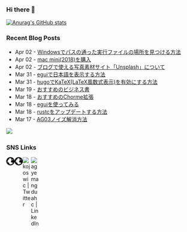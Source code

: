 ### Hi there 👋

[![Anurag's GitHub stats](https://github-readme-stats.vercel.app/api?username=kenjinote)](https://github.com/anuraghazra/github-readme-stats)


### Recent Blog Posts
<!-- feed start -->
- Apr 02 - [Windowsでパスの通った実行ファイルの場所を見つける方法](https://kenji.blog/posts/windows%E3%81%A7%E3%83%91%E3%82%B9%E3%81%AE%E9%80%9A%E3%81%A3%E3%81%9F%E5%AE%9F%E8%A1%8C%E3%83%95%E3%82%A1%E3%82%A4%E3%83%AB%E3%81%AE%E5%A0%B4%E6%89%80%E3%82%92%E8%A6%8B%E3%81%A4%E3%81%91%E3%82%8B%E6%96%B9%E6%B3%95/)
- Apr 02 - [mac mini(2018)を購入](https://kenji.blog/posts/mac-mini2018%E3%82%92%E8%B3%BC%E5%85%A5/)
- Apr 02 - [ブログで使える写真素材サイト「Unsplash」について](https://kenji.blog/posts/%E3%83%96%E3%83%AD%E3%82%B0%E3%81%A7%E4%BD%BF%E3%81%88%E3%82%8B%E5%86%99%E7%9C%9F%E7%B4%A0%E6%9D%90%E3%82%B5%E3%82%A4%E3%83%88unsplash%E3%81%AB%E3%81%A4%E3%81%84%E3%81%A6/)
- Mar 31 - [eguiで日本語を表示する方法](https://kenji.blog/posts/egui%E3%81%A7%E6%97%A5%E6%9C%AC%E8%AA%9E%E3%82%92%E8%A1%A8%E7%A4%BA%E3%81%99%E3%82%8B%E6%96%B9%E6%B3%95/)
- Mar 31 - [hugoでKaTeX(LaTeX風数式表示)を有効にする方法](https://kenji.blog/posts/hugo%E3%81%A7katexlatex%E9%A2%A8%E6%95%B0%E5%BC%8F%E8%A1%A8%E7%A4%BA%E3%82%92%E6%9C%89%E5%8A%B9%E3%81%AB%E3%81%99%E3%82%8B%E6%96%B9%E6%B3%95/)
- Mar 19 - [おすすめのビジネス書](https://kenji.blog/posts/%E3%81%8A%E3%81%99%E3%81%99%E3%82%81%E3%81%AE%E3%83%93%E3%82%B8%E3%83%8D%E3%82%B9%E6%9B%B8/)
- Mar 18 - [おすすめのChorme拡張](https://kenji.blog/posts/%E3%81%8A%E3%81%99%E3%81%99%E3%82%81%E3%81%AEchorme%E6%8B%A1%E5%BC%B5/)
- Mar 18 - [eguiを使ってみる](https://kenji.blog/posts/egui%E3%82%92%E4%BD%BF%E3%81%A3%E3%81%A6%E3%81%BF%E3%82%8B/)
- Mar 18 - [rustcをアップデートする方法](https://kenji.blog/posts/rustc%E3%82%92%E3%82%A2%E3%83%83%E3%83%97%E3%83%87%E3%83%BC%E3%83%88%E3%81%99%E3%82%8B%E6%96%B9%E6%B3%95/)
- Mar 17 - [AG03ノイズ解消方法](https://kenji.blog/posts/ag03%E3%83%8E%E3%82%A4%E3%82%BA%E8%A7%A3%E6%B6%88%E6%96%B9%E6%B3%95/)
<!-- feed end -->

<!-- GitHub Profile Views Counter -->
![](https://komarev.com/ghpvc/?username=kenjinote)

<!-- SNS Links -->
### SNS Links
[<img align="left" alt="codewithkojo.com" width="22px" src="https://raw.githubusercontent.com/iconic/open-iconic/master/svg/globe.svg" />][website1]
[<img align="left" alt="codewithkojo.com" width="22px" src="https://raw.githubusercontent.com/iconic/open-iconic/master/svg/globe.svg" />][website2]
[<img align="left" alt="kojoswic | Twitter" width="22px" src="https://cdn.jsdelivr.net/npm/simple-icons@v3/icons/twitter.svg" />][twitter]
[<img align="left" alt="agyemangduahc | LinkedIn" width="22px" src="https://cdn.jsdelivr.net/npm/simple-icons@v3/icons/linkedin.svg" />][linkedin]

[website1]: https://hack.jp
[website2]: https://kenji.blog
[twitter]: https://twitter.com/kenjinote
[linkedin]: https://www.linkedin.com/in/kenjinote/

<!--
**kenjinote/kenjinote** is a ✨ _special_ ✨ repository because its `README.md` (this file) appears on your GitHub profile.

Here are some ideas to get you started:

- 🔭 I’m currently working on ...
- 🌱 I’m currently learning ...
- 👯 I’m looking to collaborate on ...
- 🤔 I’m looking for help with ...
- 💬 Ask me about ...
- 📫 How to reach me: ...
- 😄 Pronouns: ...
- ⚡ Fun fact: ...
-->
